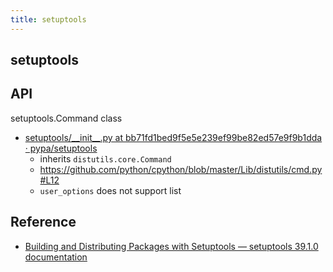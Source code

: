 ```yaml
---
title: setuptools
---
```


## setuptools


## API
setuptools.Command class

* [setuptools/\_\_init\_\_\.py at bb71fd1bed9f5e5e239ef99be82ed57e9f9b1dda · pypa/setuptools](https://github.com/pypa/setuptools/blob/bb71fd1bed9f5e5e239ef99be82ed57e9f9b1dda/setuptools/__init__.py#L137)
    * inherits `distutils.core.Command`
    * https://github.com/python/cpython/blob/master/Lib/distutils/cmd.py#L12
    * `user_options` does not support list


## Reference
* [Building and Distributing Packages with Setuptools — setuptools 39\.1\.0 documentation](http://setuptools.readthedocs.io/en/latest/setuptools.html#command-reference)
